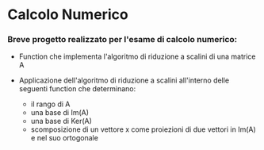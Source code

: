 # Calcolo Numerico

### Breve progetto realizzato per l'esame di calcolo numerico:

- Function che implementa l'algoritmo di riduzione a scalini di una matrice A

- Applicazione dell'algoritmo di riduzione a scalini all'interno delle seguenti function che determinano:
    - il rango di A
    - una base di Im(A)
    - una base di Ker(A)
    - scomposizione di un vettore x come proiezioni di due vettori in Im(A) e nel suo ortogonale

